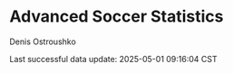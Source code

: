 # Advanced Soccer Statistics
Denis Ostroushko

<!-- gfm -->

Last successful data update: 2025-05-01 09:16:04 CST
